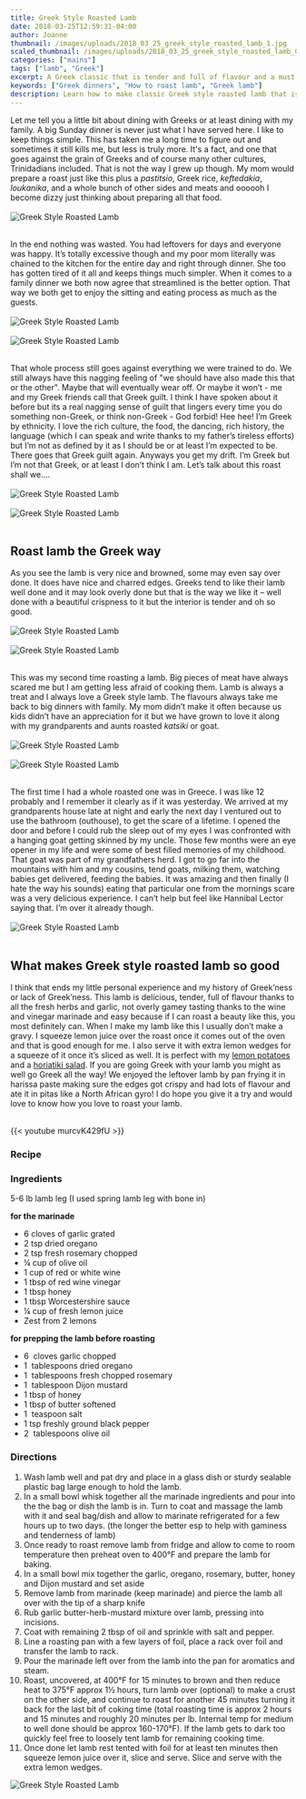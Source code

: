 ```yaml
---
title: Greek Style Roasted Lamb
date: 2018-03-25T12:59:31-04:00
author: Joanne
thumbnail: /images/uploads/2018_03_25_greek_style_roasted_lamb_1.jpg
scaled_thumbnail: /images/uploads/2018_03_25_greek_style_roasted_lamb_0.jpg
categories: ["mains"]
tags: ["lamb", "Greek"]
excerpt: A Greek classic that is tender and full of flavour and a must for big family dinners 
keywords: ["Greek dinners", "How to roast lamb", "Greek lamb"]
description: Learn how to make classic Greek style roasted lamb that is tender, full of flavour and a must for big family dinners
---
```


Let me tell you a little bit about dining with Greeks or at least dining with my family. A big Sunday dinner is never just what I have served here.  I like to keep things simple. This has taken me a long time to figure out and sometimes it still kills me, but less is truly more. It's a fact, and one that goes against the grain of Greeks and of course many other cultures, Trinidadians included. That is not the way I grew up though. My mom would prepare a roast just like this plus a _pastitsio_, Greek rice, _keftedakia_, _loukanika_, and a whole bunch of other sides and meats and oooooh I become dizzy just thinking about preparing all that food.
</br>
</br>
![Greek Style Roasted Lamb](/images/uploads/2018_03_25_greek_style_roasted_lamb_2.jpg)
</br>
</br>

In the end nothing was wasted. You had leftovers for days and everyone was happy. It’s totally excessive though and my poor mom literally was chained to the kitchen for the entire day and right through dinner. She too has gotten tired of it all and keeps things much simpler. When it comes to a family dinner we both now agree that streamlined is the better option. That way we both get to enjoy the sitting and eating process as much as the guests.
</br>
</br>
![Greek Style Roasted Lamb](/images/uploads/2018_03_25_greek_style_roasted_lamb_3.jpg)
</br>
</br>
![Greek Style Roasted Lamb](/images/uploads/2018_03_25_greek_style_roasted_lamb_4.jpg)
</br>
</br>

That whole process still goes against everything we were trained to do. We still always have this nagging feeling of "we should have also made this that or the other". Maybe that will eventually wear off. Or maybe it won’t - me and my Greek friends call that Greek guilt. I think I have spoken about it before but its a real nagging sense of guilt that lingers every time you do something non-Greek, or think non-Greek - God forbid! Hee hee! I’m Greek by ethnicity. I love the rich culture, the food, the dancing, rich history, the language (which I can speak and write thanks to my father’s tireless efforts) but I’m not as defined by it as I should be or at least I’m expected to be. There goes that Greek guilt again. Anyways you get my drift. I’m Greek but I’m not that Greek, or at least I don’t think I am.  Let’s talk about this roast shall we....
</br>
</br>
![Greek Style Roasted Lamb](/images/uploads/2018_03_25_greek_style_roasted_lamb_5.jpg)
</br>
</br>
![Greek Style Roasted Lamb](/images/uploads/2018_03_25_greek_style_roasted_lamb_6.jpg)
</br>
</br>

## Roast lamb the Greek way
As you see the lamb is very nice and browned, some may even say over done. It does have nice and charred edges. Greeks tend to like their lamb well done and it may look overly done but that is the way we like it – well done with a beautiful crispness to it but the interior is tender and oh so good.
</br>
</br>
![Greek Style Roasted Lamb](/images/uploads/2018_03_25_greek_style_roasted_lamb_7.jpg)
</br>
</br>
![Greek Style Roasted Lamb](/images/uploads/2018_03_25_greek_style_roasted_lamb_8.jpg)
</br>
</br>

This was my second time roasting a lamb. Big pieces of meat have always scared me but I am getting less afraid of cooking them. Lamb is always a treat and I always love a Greek style lamb. The flavours always take me back to big dinners with family. My mom didn’t make it often because us kids didn’t have an appreciation for it but we have grown to love it along with my grandparents and aunts roasted _katsiki_ or goat.
</br>
</br>
![Greek Style Roasted Lamb](/images/uploads/2018_03_25_greek_style_roasted_lamb_9.jpg)
</br>
</br>
![Greek Style Roasted Lamb](/images/uploads/2018_03_25_greek_style_roasted_lamb_10.jpg)
</br>
</br>

The first time I had a whole roasted one was in Greece. I was like 12 probably and I remember it clearly as if it was yesterday. We arrived at my grandparents house late at night and early the next day I ventured out to use the bathroom (outhouse), to get the scare of a lifetime.  I opened the door and before I could rub the sleep out of my eyes I was confronted with a hanging goat getting skinned by my uncle. Those few months were an eye opener in my life and were some of best filled memories of my childhood. That goat was part of my grandfathers herd. I got to go far into the mountains with him and my cousins, tend goats, milking them, watching babies get delivered, feeding the babies. It was amazing and then finally (I hate the way his sounds) eating that particular one from the mornings scare was a very delicious experience. I can’t help but feel like Hannibal Lector saying that. I’m over it already though.
</br>
</br>
![Greek Style Roasted Lamb](/images/uploads/2018_03_25_greek_style_roasted_lamb_11.jpg)
</br>
</br>

## What makes Greek style roasted lamb so good
I think that ends my little personal experience and my history of Greek’ness or lack of Greek’ness. This lamb is delicious, tender, full of flavour thanks to all the fresh herbs and garlic, not overly gamey tasting thanks to the wine and vinegar marinade and easy because if I can roast a beauty like this, you most definitely can.  When I make my lamb like this I usually don’t make a gravy. I squeeze lemon juice over the roast once it comes out of the oven and that is good enough for me. I also serve it with extra lemon wedges for a squeeze of it once it’s sliced as well. It is perfect with my [lemon potatoes](https://www.oliveandmango.com/greek-roasted-lemon-potatoes-lemonates-patates/) and a [horiatiki salad](https://www.oliveandmango.com/horiatiki-salad-greek-village-salad/). If you are going Greek with your lamb you might as well go Greek all the way!  We enjoyed the leftover lamb by pan frying it in harissa paste making sure the edges got crispy and had lots of flavour and ate it in pitas like a North African gyro! I do hope you give it a try and would love to know how you love to roast your lamb.  
</br>

{{< youtube murcvK429fU >}}
</br>

### Recipe
### Ingredients
5-6 lb lamb leg  (I used spring lamb leg with bone in)

__for the marinade__

* <span itemprop="recipeIngredient">6 cloves of garlic grated </span>
* <span itemprop="recipeIngredient">2 tsp dried oregano </span>
* <span itemprop="recipeIngredient">2 tsp fresh rosemary chopped </span>
* <span itemprop="recipeIngredient">&frac14; cup of olive oil </span>
* <span itemprop="recipeIngredient">1 cup of red or white wine </span>
* <span itemprop="recipeIngredient">1 tbsp of red wine vinegar </span>
* <span itemprop="recipeIngredient">1 tbsp honey </span>
* <span itemprop="recipeIngredient">1 tbsp Worcestershire sauce </span>
* <span itemprop="recipeIngredient">&frac14; cup of fresh lemon juice </span>
* <span itemprop="recipeIngredient">Zest from 2 lemons </span>

__for prepping the lamb before roasting__

* <span itemprop="recipeIngredient">6  cloves garlic chopped </span>
* <span itemprop="recipeIngredient">1  tablespoons dried oregano</span>
* <span itemprop="recipeIngredient">1  tablespoons fresh chopped rosemary</span>
* <span itemprop="recipeIngredient">1  tablespoon Dijon mustard</span>
* <span itemprop="recipeIngredient">1 tbsp of honey </span>
* <span itemprop="recipeIngredient">1 tbsp of butter softened </span>
* <span itemprop="recipeIngredient">1  teaspoon salt</span>
* <span itemprop="recipeIngredient">1 tsp freshly ground black pepper </span>
* <span itemprop="recipeIngredient">2  tablespoons olive oil</span>

### Directions

1. <span itemprop="recipeInstructions">Wash lamb well and pat dry and place in a glass dish or sturdy sealable plastic bag large enough to hold the lamb.</span>
1. <span itemprop="recipeInstructions">In a small bowl whisk together all the marinade ingredients and  pour into the the bag or dish the lamb is in.  Turn to coat and massage the lamb with it and seal bag/dish and allow to marinate refrigerated for a few hours up to two days. (the longer the better esp to help with gaminess and tenderness of lamb)</span>
1. <span itemprop="recipeInstructions">Once ready to roast remove lamb from fridge and allow to come to room temperature then preheat oven to 400°F and prepare the lamb for baking. </span>
1. <span itemprop="recipeInstructions">In a small bowl mix together the garlic, oregano, rosemary, butter, honey and Dijon mustard and set aside </span>
1. <span itemprop="recipeInstructions">Remove lamb from marinade (keep marinade) and pierce the lamb all over with the tip of a sharp knife</span>
1. <span itemprop="recipeInstructions">Rub garlic butter-herb-mustard mixture over lamb, pressing into incisions.</span>
1. <span itemprop="recipeInstructions">Coat with remaining 2 tbsp of oil and sprinkle with salt and pepper.</span>
1. <span itemprop="recipeInstructions">Line a roasting pan with a few layers of foil, place a rack over foil and transfer the lamb to rack. </span>
1. <span itemprop="recipeInstructions">Pour the marinade left over from the lamb into the pan for aromatics and steam.</span>
2. <span itemprop="recipeInstructions">Roast, uncovered, at 400°F for 15 minutes to brown and then reduce heat to 375°F approx 1½ hours, turn lamb over (optional) to make a crust on the other side, and continue to roast for another 45 minutes turning it back for the last bit of coking time (total roasting time is approx 2 hours and 15 minutes and roughly 20 minutes per lb. Internal temp for medium to well done should be approx 160-170°F). If the lamb gets to dark too quickly feel free to loosely tent lamb for remaining cooking time. </span>
3. <span itemprop="recipeInstructions">Once done let lamb rest tented with foil for at least ten minutes then squeeze lemon juice over it, slice and serve. Slice and serve with the extra lemon wedges.</span>

![Greek Style Roasted Lamb](/images/uploads/2018_03_25_greek_style_roasted_lamb_12.jpg)